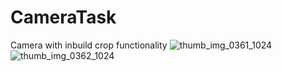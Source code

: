 # CameraTask
Camera with inbuild crop functionality
![thumb_img_0361_1024](https://cloud.githubusercontent.com/assets/12906173/22334292/0f55fa5e-e38f-11e6-8933-2bae7cca346d.jpg)
![thumb_img_0362_1024](https://cloud.githubusercontent.com/assets/12906173/22334293/0f86850c-e38f-11e6-94c7-414e4eb0def4.jpg)
